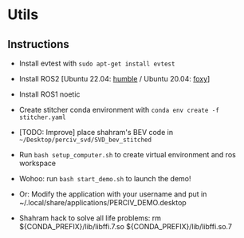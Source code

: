 # Utils

## Instructions
- Install evtest with
`sudo apt-get install evtest`
- Install ROS2 [Ubuntu 22.04: [humble](https://docs.ros.org/en/humble/Installation/Ubuntu-Install-Debians.html) / Ubuntu 20.04: [foxy](https://docs.ros.org/en/foxy/Installation/Ubuntu-Install-Debians.html)]
- Install ROS1 noetic
- Create stitcher conda environment with `conda env create -f stitcher.yaml`
- [TODO: Improve] place shahram's BEV code in `~/Desktop/perciv_svd/SVD_bev_stitched`
- Run `bash setup_computer.sh` to create virtual environment and ros workspace

- Wohoo: run `bash start_demo.sh` to launch the demo!
- Or: Modify the application with your username and put in ~/.local/share/applications/PERCIV_DEMO.desktop
- Shahram hack to solve all life problems: rm ${CONDA_PREFIX}/lib/libffi.7.so ${CONDA_PREFIX}/lib/libffi.so.7
